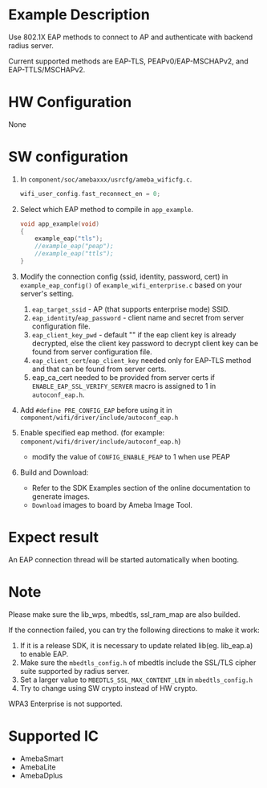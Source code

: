 # Example Description

Use 802.1X EAP methods to connect to AP and authenticate with backend radius server.

Current supported methods are EAP-TLS, PEAPv0/EAP-MSCHAPv2, and EAP-TTLS/MSCHAPv2.

# HW Configuration

None

# SW configuration

1. In `component/soc/amebaxxx/usrcfg/ameba_wificfg.c`.
	```C
	wifi_user_config.fast_reconnect_en = 0;
	```

2. Select which EAP method to compile in `app_example`.
	```C
	void app_example(void)
	{
		example_eap("tls");
		//example_eap("peap");
		//example_eap("ttls");
	}
	```

3. Modify the connection config (ssid, identity, password, cert) in `example_eap_config()` of `example_wifi_enterprise.c` based on your server's setting.
	1. `eap_target_ssid` - AP (that supports enterprise mode) SSID.
	2. `eap_identity`/`eap_password` - client name and secret from server configuration file.
	3. `eap_client_key_pwd` - default "" if the eap client key is already decrypted, else the client key password to decrypt client key can be found from server configuration file.
	4. `eap_client_cert`/`eap_client_key` needed only for EAP-TLS method and that can be found from server certs.
	5. eap_ca_cert needed to be provided from server certs if `ENABLE_EAP_SSL_VERIFY_SERVER` macro is assigned to 1 in `autoconf_eap.h`.

4. Add `#define PRE_CONFIG_EAP` before using it in `component/wifi/driver/include/autoconf_eap.h`

5. Enable specified eap method.
(for example: `component/wifi/driver/include/autoconf_eap.h`)
   - modify the value of `CONFIG_ENABLE_PEAP` to 1 when use PEAP

6. Build and Download:
   * Refer to the SDK Examples section of the online documentation to generate images.
   * `Download` images to board by Ameba Image Tool.

# Expect result

An EAP connection thread will be started automatically when booting.

# Note

Please make sure the lib_wps, mbedtls, ssl_ram_map are also builded.

If the connection failed, you can try the following directions to make it work:
1. If it is a release SDK, it is necessary to update related lib(eg. lib_eap.a) to enable EAP.
2. Make sure the `mbedtls_config.h` of mbedtls include the SSL/TLS cipher suite supported by radius server.
3. Set a larger value to `MBEDTLS_SSL_MAX_CONTENT_LEN` in `mbedtls_config.h`
4. Try to change using SW crypto instead of HW crypto.

WPA3 Enterprise is not supported.

# Supported IC

- AmebaSmart
- AmebaLite
- AmebaDplus
